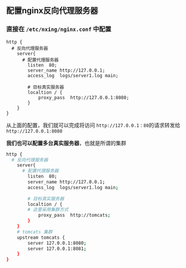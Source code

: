## 配置nginx反向代理服务器

### 直接在 `/etc/nxing/nginx.conf` 中配置

```properties
http {
  # 反向代理服务器
	server{
	  # 配置代理服务器
		listen	80;
		server_name http://127.0.0.1;
		access_log	logs/server1.log main;
		
		# 目标真实服务器
		localtion / {
			proxy_pass	http://127.0.0.1:8080;
		}
	}
}
```

从上面的配置，我们就可以完成将访问 `http://127.0.0.1：80`的请求转发给 `http://127.0.0.1:8080`

**我们也可以配置多台真实服务器**，也就是所谓的集群

```bash
http {
  # 反向代理服务器
	server{
	  # 配置代理服务器
		listen	80;
		server_name http://127.0.0.1;
		access_log	logs/server1.log main;
		
		# 目标真实服务器
		localtion / {
		# 这里采用集群方式
			proxy_pass	http://tomcats;
		}
	}
	# tomcats 集群
	upstream tomcats {
		server 127.0.0.1:8080;
		server 127.0.0.1:8081;
	}
}
```

